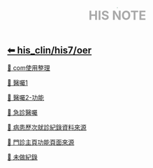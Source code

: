 <div style="text-align:center;padding-bottom: 20px">
  <div style="width: 100%;">
      <img src="../../../his_clin/img/open-book.png" style="zoom:15%;" />
  </div>
  <b style="color: darkgray; font-size: 28px; margin-top: 10px">HIS NOTE</b>
</div>

## [⬅ his_clin/his7/oer](../his7.md)

[📄 com使用整理](./com使用整理.md)

[📄 醫囑1](./醫囑1.md)

[📄 醫囑2-功能](./醫囑2-功能.md)

[📄 急診醫囑](./急診醫囑.md)

[📄 病患歷次就診紀錄資料來源](./病患歷次就診紀錄資料來源.md)

[📄 門診主頁功能頁面來源](./門診主頁功能頁面來源.md)

[📄 未做紀錄](./未做紀錄.md)
